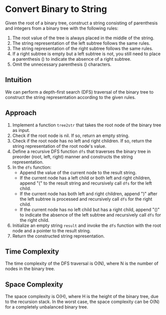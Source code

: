 # Convert Binary to String 
Given the root of a binary tree, construct a string consisting of parenthesis and integers from a binary tree with the following rules:

1. The root value of the tree is always placed in the middle of the string.
2. The string representation of the left subtree follows the same rules.
3. The string representation of the right subtree follows the same rules.
4. If a right subtree is empty but a left subtree is not, you still need to place a parenthesis () to indicate the absence of a right subtree.
5. Omit the unnecessary parenthesis () characters.

## Intuition
We can perform a depth-first search (DFS) traversal of the binary tree to construct the string representation according to the given rules.

## Approach
1. Implement a function `tree2str` that takes the root node of the binary tree as input.
2. Check if the root node is nil. If so, return an empty string.
3. Check if the root node has no left and right children. If so, return the string representation of the root node's value.
4. Define a recursive DFS function `dfs` that traverses the binary tree in preorder (root, left, right) manner and constructs the string representation.
5. In the `dfs` function:
   - Append the value of the current node to the result string.
   - If the current node has a left child or both left and right children, append "(" to the result string and recursively call `dfs` for the left child.
   - If the current node has both left and right children, append ")" after the left subtree is processed and recursively call `dfs` for the right child.
   - If the current node has no left child but has a right child, append "()" to indicate the absence of the left subtree and recursively call `dfs` for the right child.
6. Initialize an empty string `result` and invoke the `dfs` function with the root node and a pointer to the result string.
7. Return the constructed string representation.

## Time Complexity
The time complexity of the DFS traversal is O(N), where N is the number of nodes in the binary tree.

## Space Complexity
The space complexity is O(H), where H is the height of the binary tree, due to the recursion stack. In the worst case, the space complexity can be O(N) for a completely unbalanced binary tree.